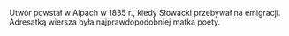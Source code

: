Utwór powstał w Alpach w 1835 r., kiedy Słowacki przebywał na emigracji. Adresatką wiersza była najprawdopodobniej matka poety.
